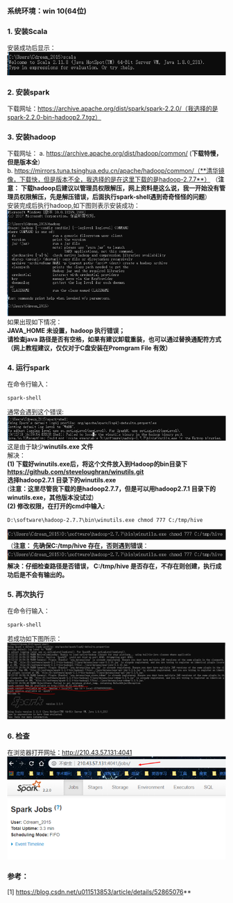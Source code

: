 
### 系统环境：win 10(64位) 
### 1. 安装Scala  
安装成功后显示：  
![Scala](https://github.com/shiqiaodeng/blog/blob/master/Spark/images/1.png?raw=true "figure 1")  
### 2. 安装spark   
下载网址：https://archive.apache.org/dist/spark/spark-2.2.0/（我选择的是spark-2.2.0-bin-hadoop2.7.tgz）  
### 3. 安装hadoop  
下载网址：
a. https://archive.apache.org/dist/hadoop/common/ (**下载特慢，但是版本全**）   
b. https://mirrors.tuna.tsinghua.edu.cn/apache/hadoop/common/（**清华镜像，下载快，但是版本不全，我选择的是在这里下载的是hadoop-2.7.7**）
（**注意： 下载hadoop后建议以管理员权限解压，网上资料是这么说，我一开始没有管理员权限解压，先是解压错误，后面执行spark-shell遇到奇奇怪怪的问题**）  
安装完成后执行hadoop,如下图则表示安装成功：  
![fig 2](https://github.com/shiqiaodeng/blog/blob/master/Spark/images/2.png?raw=true "figure 2")
如果出现如下情况：  
**JAVA_HOME 未设置，hadoop 执行错误；  
请检查java 路径是否有空格，如果有建议卸载重装，也可以通过替换通配符方式（网上教程建议，仅仅对于C盘安装在Promgram File 有效）**  

### 4. 运行spark
在命令行输入：
```
spark-shell
```
通常会遇到这个错误:   
![fig 3](https://github.com/shiqiaodeng/blog/blob/master/Spark/images/3.png?raw=true "figure 3")  
这是由于缺少**winutils.exe 文件**  
解决：  
**(1) 下载好winutils.exe后，将这个文件放入到Hadoop的bin目录下
https://github.com/steveloughran/winutils.git  
选择hadoop2.7.1 目录下的winutils.exe**  
(**注意：这里尽管我下载的是hadoop2.7.7，但是可以用hadoop2.7.1 目录下的winutils.exe，其他版本没试过**)  
**(2) 修改权限，在打开的cmd中输入:**  
```
D:\software\hadoop-2.7.7\bin\winutils.exe chmod 777 C:/tmp/hive  
```
![fig 4](https://github.com/shiqiaodeng/blog/blob/master/Spark/images/4.png?raw=true "figure 4")  
（**注意： 先确保C:/tmp/hive 存在，否则遇到错误**：  
![fig 4](https://github.com/shiqiaodeng/blog/blob/master/Spark/images/4.png?raw=true "figure 4")  
**解决：仔细检查路径是否错误， C:/tmp/hive 是否存在，不存在则创建，执行成功后是不会有输出的。**

### 5. 再次执行
在命令行输入：
```
spark-shell  
```
若成功如下图所示：  
![fig 6](https://github.com/shiqiaodeng/blog/blob/master/Spark/images/6.png?raw=true "figure 6")  

### 6. 检查  
在浏览器打开网址：http://210.43.57.131:4041  
![fig 7](https://github.com/shiqiaodeng/blog/blob/master/Spark/images/7.png?raw=true "figure 7")

### 参考：  
[1] https://blog.csdn.net/u011513853/article/details/52865076**
